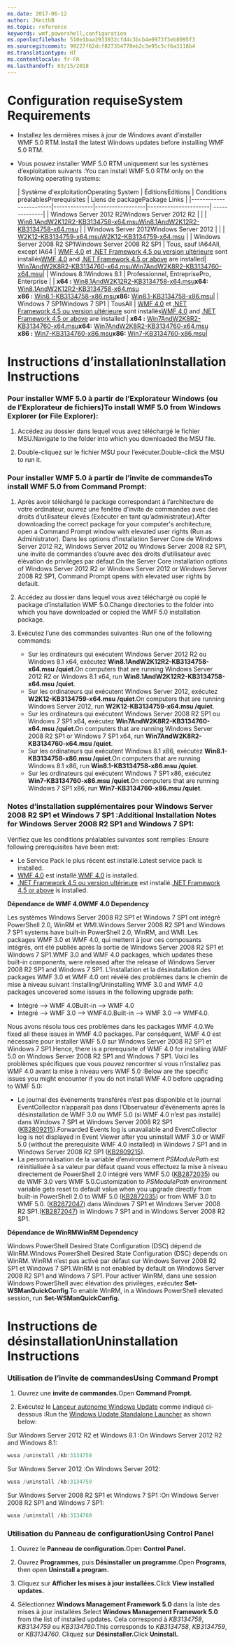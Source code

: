 ```yaml
---
ms.date: 2017-06-12
author: JKeithB
ms.topic: reference
keywords: wmf,powershell,configuration
ms.openlocfilehash: 510e1baa2933932cfd4c3bcb4e0973f3eb8095f3
ms.sourcegitcommit: 99227f62dcf827354770eb2c3e95c5cf6a3118b4
ms.translationtype: HT
ms.contentlocale: fr-FR
ms.lasthandoff: 03/15/2018
---
```

# <a name="system-requirements"></a><span data-ttu-id="1dcfb-102">Configuration requise</span><span class="sxs-lookup"><span data-stu-id="1dcfb-102">System Requirements</span></span>

- <span data-ttu-id="1dcfb-103">Installez les dernières mises à jour de Windows avant d’installer WMF 5.0 RTM.</span><span class="sxs-lookup"><span data-stu-id="1dcfb-103">Install the latest Windows updates before installing WMF 5.0 RTM.</span></span>
- <span data-ttu-id="1dcfb-104">Vous pouvez installer WMF 5.0 RTM uniquement sur les systèmes d’exploitation suivants :</span><span class="sxs-lookup"><span data-stu-id="1dcfb-104">You can install WMF 5.0 RTM only on the following operating systems:</span></span>

    | <span data-ttu-id="1dcfb-105">Système d'exploitation</span><span class="sxs-lookup"><span data-stu-id="1dcfb-105">Operating System</span></span>       | <span data-ttu-id="1dcfb-106">Éditions</span><span class="sxs-lookup"><span data-stu-id="1dcfb-106">Editions</span></span>         | <span data-ttu-id="1dcfb-107">Conditions préalables</span><span class="sxs-lookup"><span data-stu-id="1dcfb-107">Prerequisites</span></span>        |  <span data-ttu-id="1dcfb-108">Liens de package</span><span class="sxs-lookup"><span data-stu-id="1dcfb-108">Package Links</span></span> |
    |------------------------|--------------|------------------|----------------------| --------------|
    | <span data-ttu-id="1dcfb-109">Windows Server 2012 R2</span><span class="sxs-lookup"><span data-stu-id="1dcfb-109">Windows Server 2012 R2</span></span> |  |  | [<span data-ttu-id="1dcfb-110">Win8.1AndW2K12R2-KB3134758-x64.msu</span><span class="sxs-lookup"><span data-stu-id="1dcfb-110">Win8.1AndW2K12R2-KB3134758-x64.msu</span></span>](http://go.microsoft.com/fwlink/?LinkId=717507) |
    | <span data-ttu-id="1dcfb-111">Windows Server 2012</span><span class="sxs-lookup"><span data-stu-id="1dcfb-111">Windows Server 2012</span></span>    |  |  | [<span data-ttu-id="1dcfb-112">W2K12-KB3134759-x64.msu</span><span class="sxs-lookup"><span data-stu-id="1dcfb-112">W2K12-KB3134759-x64.msu</span></span>](http://go.microsoft.com/fwlink/?LinkId=717506) |
    | <span data-ttu-id="1dcfb-113">Windows Server 2008 R2 SP1</span><span class="sxs-lookup"><span data-stu-id="1dcfb-113">Windows Server 2008 R2 SP1</span></span> | <span data-ttu-id="1dcfb-114">Tous, sauf IA64</span><span class="sxs-lookup"><span data-stu-id="1dcfb-114">All, except IA64</span></span> | <span data-ttu-id="1dcfb-115">[WMF 4.0](http://www.microsoft.com/en-us/download/details.aspx?id=40855) et [.NET Framework 4.5 ou version ultérieure](https://msdn.microsoft.com/library/5a4x27ek.aspx) sont installés</span><span class="sxs-lookup"><span data-stu-id="1dcfb-115">[WMF 4.0](http://www.microsoft.com/en-us/download/details.aspx?id=40855) and [.NET Framework 4.5 or above](https://msdn.microsoft.com/library/5a4x27ek.aspx) are installed</span></span>| [<span data-ttu-id="1dcfb-116">Win7AndW2K8R2-KB3134760-x64.msu</span><span class="sxs-lookup"><span data-stu-id="1dcfb-116">Win7AndW2K8R2-KB3134760-x64.msu</span></span>](http://go.microsoft.com/fwlink/?LinkId=717504)|
    | <span data-ttu-id="1dcfb-117">Windows 8.1</span><span class="sxs-lookup"><span data-stu-id="1dcfb-117">Windows 8.1</span></span> | <span data-ttu-id="1dcfb-118">Professionnel, Entreprise</span><span class="sxs-lookup"><span data-stu-id="1dcfb-118">Pro, Enterprise</span></span> | | <span data-ttu-id="1dcfb-119">**x64 :**  [Win8.1AndW2K12R2-KB3134758-x64.msu](http://go.microsoft.com/fwlink/?LinkId=717507)</span><span class="sxs-lookup"><span data-stu-id="1dcfb-119">**x64:**  [Win8.1AndW2K12R2-KB3134758-x64.msu](http://go.microsoft.com/fwlink/?LinkId=717507)</span></span> </br> <span data-ttu-id="1dcfb-120">**x86 :**  [Win8.1-KB3134758-x86.msu](http://go.microsoft.com/fwlink/?LinkID=717963)</span><span class="sxs-lookup"><span data-stu-id="1dcfb-120">**x86:**  [Win8.1-KB3134758-x86.msu](http://go.microsoft.com/fwlink/?LinkID=717963)</span></span>|
    | <span data-ttu-id="1dcfb-121">Windows 7 SP1</span><span class="sxs-lookup"><span data-stu-id="1dcfb-121">Windows 7 SP1</span></span> | <span data-ttu-id="1dcfb-122">Tous</span><span class="sxs-lookup"><span data-stu-id="1dcfb-122">All</span></span> | <span data-ttu-id="1dcfb-123">[WMF 4.0](http://www.microsoft.com/en-us/download/details.aspx?id=40855) et [.NET Framework 4.5 ou version ultérieure](https://msdn.microsoft.com/library/5a4x27ek.aspx) sont installés</span><span class="sxs-lookup"><span data-stu-id="1dcfb-123">[WMF 4.0](http://www.microsoft.com/en-us/download/details.aspx?id=40855) and [.NET Framework 4.5 or above](https://msdn.microsoft.com/library/5a4x27ek.aspx) are installed</span></span> | <span data-ttu-id="1dcfb-124">**x64 :**  [Win7AndW2K8R2-KB3134760-x64.msu](http://go.microsoft.com/fwlink/?LinkId=717504)</span><span class="sxs-lookup"><span data-stu-id="1dcfb-124">**x64:**  [Win7AndW2K8R2-KB3134760-x64.msu](http://go.microsoft.com/fwlink/?LinkId=717504)</span></span>  </br> <span data-ttu-id="1dcfb-125">**x86 :**  [Win7-KB3134760-x86.msu](http://go.microsoft.com/fwlink/?LinkID=717962)</span><span class="sxs-lookup"><span data-stu-id="1dcfb-125">**x86:**  [Win7-KB3134760-x86.msu](http://go.microsoft.com/fwlink/?LinkID=717962)</span></span>|

# <a name="installation-instructions"></a><span data-ttu-id="1dcfb-126">Instructions d’installation</span><span class="sxs-lookup"><span data-stu-id="1dcfb-126">Installation Instructions</span></span>

### <a name="to-install-wmf-50-from-windows-explorer-or-file-explorer"></a><span data-ttu-id="1dcfb-127">Pour installer WMF 5.0 à partir de l’Explorateur Windows (ou de l’Explorateur de fichiers)</span><span class="sxs-lookup"><span data-stu-id="1dcfb-127">To install WMF 5.0 from Windows Explorer (or File Explorer):</span></span>

1. <span data-ttu-id="1dcfb-128">Accédez au dossier dans lequel vous avez téléchargé le fichier MSU.</span><span class="sxs-lookup"><span data-stu-id="1dcfb-128">Navigate to the folder into which you downloaded the MSU file.</span></span>

2. <span data-ttu-id="1dcfb-129">Double-cliquez sur le fichier MSU pour l’exécuter.</span><span class="sxs-lookup"><span data-stu-id="1dcfb-129">Double-click the MSU to run it.</span></span>

### <a name="to-install-wmf-50-from-command-prompt"></a><span data-ttu-id="1dcfb-130">Pour installer WMF 5.0 à partir de l’invite de commandes</span><span class="sxs-lookup"><span data-stu-id="1dcfb-130">To install WMF 5.0 from Command Prompt:</span></span>

1. <span data-ttu-id="1dcfb-131">Après avoir téléchargé le package correspondant à l’architecture de votre ordinateur, ouvrez une fenêtre d’invite de commandes avec des droits d’utilisateur élevés (Exécuter en tant qu’administrateur).</span><span class="sxs-lookup"><span data-stu-id="1dcfb-131">After downloading the correct package for your computer's architecture, open a Command Prompt window with elevated user rights (Run as Administrator).</span></span> <span data-ttu-id="1dcfb-132">Dans les options d’installation Server Core de Windows Server 2012 R2, Windows Server 2012 ou Windows Server 2008 R2 SP1, une invite de commandes s’ouvre avec des droits d’utilisateur avec élévation de privilèges par défaut.</span><span class="sxs-lookup"><span data-stu-id="1dcfb-132">On the Server Core installation options of Windows Server 2012 R2 or Windows Server 2012 or Windows Server 2008 R2 SP1, Command Prompt opens with elevated user rights by default.</span></span>

2. <span data-ttu-id="1dcfb-133">Accédez au dossier dans lequel vous avez téléchargé ou copié le package d’installation WMF 5.0.</span><span class="sxs-lookup"><span data-stu-id="1dcfb-133">Change directories to the folder into which you have downloaded or copied the WMF 5.0 installation package.</span></span>

3. <span data-ttu-id="1dcfb-134">Exécutez l’une des commandes suivantes :</span><span class="sxs-lookup"><span data-stu-id="1dcfb-134">Run one of the following commands:</span></span>
    - <span data-ttu-id="1dcfb-135">Sur les ordinateurs qui exécutent Windows Server 2012 R2 ou Windows 8.1 x64, exécutez **Win8.1AndW2K12R2-KB3134758-x64.msu /quiet**.</span><span class="sxs-lookup"><span data-stu-id="1dcfb-135">On computers that are running Windows Server 2012 R2 or Windows 8.1 x64, run **Win8.1AndW2K12R2-KB3134758-x64.msu /quiet**.</span></span>
    - <span data-ttu-id="1dcfb-136">Sur les ordinateurs qui exécutent Windows Server 2012, exécutez **W2K12-KB3134759-x64.msu /quiet**.</span><span class="sxs-lookup"><span data-stu-id="1dcfb-136">On computers that are running Windows Server 2012, run **W2K12-KB3134759-x64.msu /quiet**.</span></span>
    - <span data-ttu-id="1dcfb-137">Sur les ordinateurs qui exécutent Windows Server 2008 R2 SP1 ou Windows 7 SP1 x64, exécutez **Win7AndW2K8R2-KB3134760-x64.msu /quiet**.</span><span class="sxs-lookup"><span data-stu-id="1dcfb-137">On computers that are running Windows Server 2008 R2 SP1 or Windows 7 SP1 x64, run **Win7AndW2K8R2-KB3134760-x64.msu /quiet**.</span></span>
    - <span data-ttu-id="1dcfb-138">Sur les ordinateurs qui exécutent Windows 8.1 x86, exécutez **Win8.1-KB3134758-x86.msu /quiet**.</span><span class="sxs-lookup"><span data-stu-id="1dcfb-138">On computers that are running Windows 8.1 x86, run **Win8.1-KB3134758-x86.msu /quiet**.</span></span>
    - <span data-ttu-id="1dcfb-139">Sur les ordinateurs qui exécutent Windows 7 SP1 x86, exécutez **Win7-KB3134760-x86.msu /quiet**.</span><span class="sxs-lookup"><span data-stu-id="1dcfb-139">On computers that are running Windows 7 SP1 x86, run **Win7-KB3134760-x86.msu /quiet**.</span></span>

### <a name="additional-installation-notes-for-windows-server-2008-r2-sp1-and-windows-7-sp1"></a><span data-ttu-id="1dcfb-140">Notes d’installation supplémentaires pour Windows Server 2008 R2 SP1 et Windows 7 SP1 :</span><span class="sxs-lookup"><span data-stu-id="1dcfb-140">Additional Installation Notes for Windows Server 2008 R2 SP1 and Windows 7 SP1:</span></span>

<span data-ttu-id="1dcfb-141">Vérifiez que les conditions préalables suivantes sont remplies :</span><span class="sxs-lookup"><span data-stu-id="1dcfb-141">Ensure following prerequisites have been met:</span></span>
- <span data-ttu-id="1dcfb-142">Le Service Pack le plus récent est installé.</span><span class="sxs-lookup"><span data-stu-id="1dcfb-142">Latest service pack is installed.</span></span>
- <span data-ttu-id="1dcfb-143">[WMF 4.0](http://www.microsoft.com/en-us/download/details.aspx?id=40855) est installé.</span><span class="sxs-lookup"><span data-stu-id="1dcfb-143">[WMF 4.0](http://www.microsoft.com/en-us/download/details.aspx?id=40855) is installed.</span></span>
- <span data-ttu-id="1dcfb-144">[.NET Framework 4.5 ou version ultérieure](https://msdn.microsoft.com/library/5a4x27ek.aspx) est installé.</span><span class="sxs-lookup"><span data-stu-id="1dcfb-144">[.NET Framework 4.5 or above](https://msdn.microsoft.com/library/5a4x27ek.aspx) is installed.</span></span>

<span data-ttu-id="1dcfb-145">**Dépendance de WMF 4.0**</span><span class="sxs-lookup"><span data-stu-id="1dcfb-145">**WMF 4.0 Dependency**</span></span>

<span data-ttu-id="1dcfb-146">Les systèmes Windows Server 2008 R2 SP1 et Windows 7 SP1 ont intégré PowerShell 2.0, WinRM et WMI.</span><span class="sxs-lookup"><span data-stu-id="1dcfb-146">Windows Server 2008 R2 SP1 and Windows 7 SP1 systems have built-in PowerShell 2.0, WinRM, and WMI.</span></span> <span data-ttu-id="1dcfb-147">Les packages WMF 3.0 et WMF 4.0, qui mettent à jour ces composants intégrés, ont été publiés après la sortie de Windows Server 2008 R2 SP1 et Windows 7 SP1.</span><span class="sxs-lookup"><span data-stu-id="1dcfb-147">WMF 3.0 and WMF 4.0 packages, which updates these built-in components, were released after the release of Windows Server 2008 R2 SP1 and Windows 7 SP1.</span></span> <span data-ttu-id="1dcfb-148">L’installation et la désinstallation des packages WMF 3.0 et WMF 4.0 ont révélé des problèmes dans le chemin de mise à niveau suivant :</span><span class="sxs-lookup"><span data-stu-id="1dcfb-148">Installing/Uninstalling WMF 3.0 and WMF 4.0 packages uncovered some issues in the following upgrade path:</span></span>

- <span data-ttu-id="1dcfb-149">Intégré --> WMF 4.0</span><span class="sxs-lookup"><span data-stu-id="1dcfb-149">Built-in --> WMF 4.0</span></span>
- <span data-ttu-id="1dcfb-150">Intégré --> WMF 3.0 --> WMF4.0.</span><span class="sxs-lookup"><span data-stu-id="1dcfb-150">Built-in --> WMF 3.0 --> WMF4.0.</span></span> 

<span data-ttu-id="1dcfb-151">Nous avons résolu tous ces problèmes dans les packages WMF 4.0.</span><span class="sxs-lookup"><span data-stu-id="1dcfb-151">We fixed all these issues in WMF 4.0 packages.</span></span> <span data-ttu-id="1dcfb-152">Par conséquent, WMF 4.0 est nécessaire pour installer WMF 5.0 sur Windows Server 2008 R2 SP1 et Windows 7 SP1.</span><span class="sxs-lookup"><span data-stu-id="1dcfb-152">Hence, there is a prerequisite of WMF 4.0 for installing WMF 5.0 on Windows Server 2008 R2 SP1 and Windows 7 SP1.</span></span> <span data-ttu-id="1dcfb-153">Voici les problèmes spécifiques que vous pouvez rencontrer si vous n’installez pas WMF 4.0 avant la mise à niveau vers WMF 5.0 :</span><span class="sxs-lookup"><span data-stu-id="1dcfb-153">Below are the specific issues you might encounter if you do not install WMF 4.0 before upgrading to WMF 5.0:</span></span>

- <span data-ttu-id="1dcfb-154">Le journal des événements transférés n’est pas disponible et le journal EventCollector n’apparaît pas dans l’Observateur d’événements après la désinstallation de WMF 3.0 ou WMF 5.0 (si WMF 4.0 n’est pas installé) dans Windows 7 SP1 et Windows Server 2008 R2 SP1 ([KB2809215](https://support.microsoft.com/en-us/kb/2809215)).</span><span class="sxs-lookup"><span data-stu-id="1dcfb-154">Forwarded Events log is unavailable and EventCollector log is not displayed in Event Viewer after you uninstall WMF 3.0 or WMF 5.0 (without the prerequisite WMF 4.0 installed) in Windows 7 SP1 and in Windows Server 2008 R2 SP1 ([KB2809215](https://support.microsoft.com/en-us/kb/2809215)).</span></span>
- <span data-ttu-id="1dcfb-155">La personnalisation de la variable d’environnement *PSModulePath* est réinitialisée à sa valeur par défaut quand vous effectuez la mise à niveau directement de PowerShell 2.0 intégré vers WMF 5.0 ([KB2872035](https://support.microsoft.com/en-us/kb/2872035)) ou de WMF 3.0 vers WMF 5.0.</span><span class="sxs-lookup"><span data-stu-id="1dcfb-155">Customization to *PSModulePath* environment variable gets reset to default value when you upgrade directly from built-in PowerShell 2.0 to WMF 5.0 ([KB2872035](https://support.microsoft.com/en-us/kb/2872035)) or from WMF 3.0 to WMF 5.0.</span></span> <span data-ttu-id="1dcfb-156">([KB2872047](https://support.microsoft.com/en-us/kb/2872047)) dans Windows 7 SP1 et Windows Server 2008 R2 SP1.</span><span class="sxs-lookup"><span data-stu-id="1dcfb-156">([KB2872047](https://support.microsoft.com/en-us/kb/2872047)) in Windows 7 SP1 and in Windows Server 2008 R2 SP1.</span></span>

<span data-ttu-id="1dcfb-157">**Dépendance de WinRM**</span><span class="sxs-lookup"><span data-stu-id="1dcfb-157">**WinRM Dependency**</span></span>

<span data-ttu-id="1dcfb-158">Windows PowerShell Desired State Configuration (DSC) dépend de WinRM.</span><span class="sxs-lookup"><span data-stu-id="1dcfb-158">Windows PowerShell Desired State Configuration (DSC) depends on WinRM.</span></span> <span data-ttu-id="1dcfb-159">WinRM n’est pas activé par défaut sur Windows Server 2008 R2 SP1 et Windows 7 SP1.</span><span class="sxs-lookup"><span data-stu-id="1dcfb-159">WinRM is not enabled by default on Windows Server 2008 R2 SP1 and Windows 7 SP1.</span></span> <span data-ttu-id="1dcfb-160">Pour activer WinRM, dans une session Windows PowerShell avec élévation des privilèges, exécutez **Set-WSManQuickConfig**.</span><span class="sxs-lookup"><span data-stu-id="1dcfb-160">To enable WinRM, in a Windows PowerShell elevated session, run **Set-WSManQuickConfig**.</span></span>

# <a name="uninstallation-instructions"></a><span data-ttu-id="1dcfb-161">Instructions de désinstallation</span><span class="sxs-lookup"><span data-stu-id="1dcfb-161">Uninstallation Instructions</span></span>

### <a name="using-command-prompt"></a><span data-ttu-id="1dcfb-162">Utilisation de l’invite de commandes</span><span class="sxs-lookup"><span data-stu-id="1dcfb-162">Using Command Prompt</span></span>

1.  <span data-ttu-id="1dcfb-163">Ouvrez une **invite de commandes.**</span><span class="sxs-lookup"><span data-stu-id="1dcfb-163">Open **Command Prompt.**</span></span>

2.  <span data-ttu-id="1dcfb-164">Exécutez le [Lanceur autonome Windows Update](https://support.microsoft.com/en-us/kb/934307) comme indiqué ci-dessous :</span><span class="sxs-lookup"><span data-stu-id="1dcfb-164">Run the [Windows Update Standalone Launcher](https://support.microsoft.com/en-us/kb/934307) as shown below:</span></span>

<span data-ttu-id="1dcfb-165">Sur Windows Server 2012 R2 et Windows 8.1 :</span><span class="sxs-lookup"><span data-stu-id="1dcfb-165">On Windows Server 2012 R2 and Windows 8.1:</span></span>
```powershell
wusa /uninstall /kb:3134758
```
<span data-ttu-id="1dcfb-166">Sur Windows Server 2012 :</span><span class="sxs-lookup"><span data-stu-id="1dcfb-166">On Windows Server 2012:</span></span>
```powershell
wusa /uninstall /kb:3134759
```
<span data-ttu-id="1dcfb-167">Sur Windows Server 2008 R2 SP1 et Windows 7 SP1 :</span><span class="sxs-lookup"><span data-stu-id="1dcfb-167">On Windows Server 2008 R2 SP1 and Windows 7 SP1:</span></span>
```powershell
wusa /uninstall /kb:3134760
```

### <a name="using-control-panel"></a><span data-ttu-id="1dcfb-168">Utilisation du Panneau de configuration</span><span class="sxs-lookup"><span data-stu-id="1dcfb-168">Using Control Panel</span></span>

1.  <span data-ttu-id="1dcfb-169">Ouvrez le **Panneau de configuration.**</span><span class="sxs-lookup"><span data-stu-id="1dcfb-169">Open **Control Panel.**</span></span>

2.  <span data-ttu-id="1dcfb-170">Ouvrez **Programmes**, puis **Désinstaller un programme.**</span><span class="sxs-lookup"><span data-stu-id="1dcfb-170">Open **Programs**, then open **Uninstall a program.**</span></span>

3.  <span data-ttu-id="1dcfb-171">Cliquez sur **Afficher les mises à jour installées.**</span><span class="sxs-lookup"><span data-stu-id="1dcfb-171">Click **View installed updates.**</span></span>

4.  <span data-ttu-id="1dcfb-172">Sélectionnez **Windows Management Framework 5.0** dans la liste des mises à jour installées.</span><span class="sxs-lookup"><span data-stu-id="1dcfb-172">Select **Windows Management Framework 5.0** from the list of installed updates.</span></span> <span data-ttu-id="1dcfb-173">Cela correspond à *KB3134758*, *KB3134759* ou *KB3134760*.</span><span class="sxs-lookup"><span data-stu-id="1dcfb-173">This corresponds to *KB3134758*, *KB3134759*, or *KB3134760*.</span></span> <span data-ttu-id="1dcfb-174">Cliquez sur **Désinstaller.**</span><span class="sxs-lookup"><span data-stu-id="1dcfb-174">Click **Uninstall.**</span></span>

